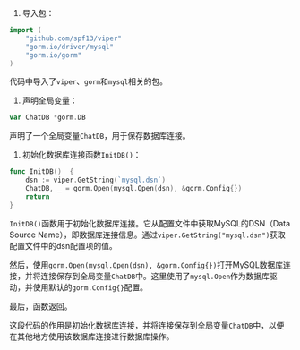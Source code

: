 <!--
 * @Author: yowayimono
 * @Date: 2023-06-11 16:10:04
 * @LastEditors: yowayimono
 * @LastEditTime: 2023-06-11 16:57:27
 * @Description: nothing
-->
1. 导入包：
```go
import (
	"github.com/spf13/viper"
	"gorm.io/driver/mysql"
	"gorm.io/gorm"
)
```
代码中导入了`viper`、`gorm`和`mysql`相关的包。

1. 声明全局变量：
```go
var ChatDB *gorm.DB
```
声明了一个全局变量`ChatDB`，用于保存数据库连接。

1. 初始化数据库连接函数`InitDB()`：
```go
func InitDB()  {
	dsn := viper.GetString(`mysql.dsn`)
	ChatDB, _ = gorm.Open(mysql.Open(dsn), &gorm.Config{})
	return
}
```
`InitDB()`函数用于初始化数据库连接。它从配置文件中获取MySQL的DSN（Data Source Name），即数据库连接信息。通过`viper.GetString("mysql.dsn")`获取配置文件中的dsn配置项的值。

然后，使用`gorm.Open(mysql.Open(dsn), &gorm.Config{})`打开MySQL数据库连接，并将连接保存到全局变量`ChatDB`中。这里使用了`mysql.Open`作为数据库驱动，并使用默认的`gorm.Config{}`配置。

最后，函数返回。

这段代码的作用是初始化数据库连接，并将连接保存到全局变量`ChatDB`中，以便在其他地方使用该数据库连接进行数据库操作。
